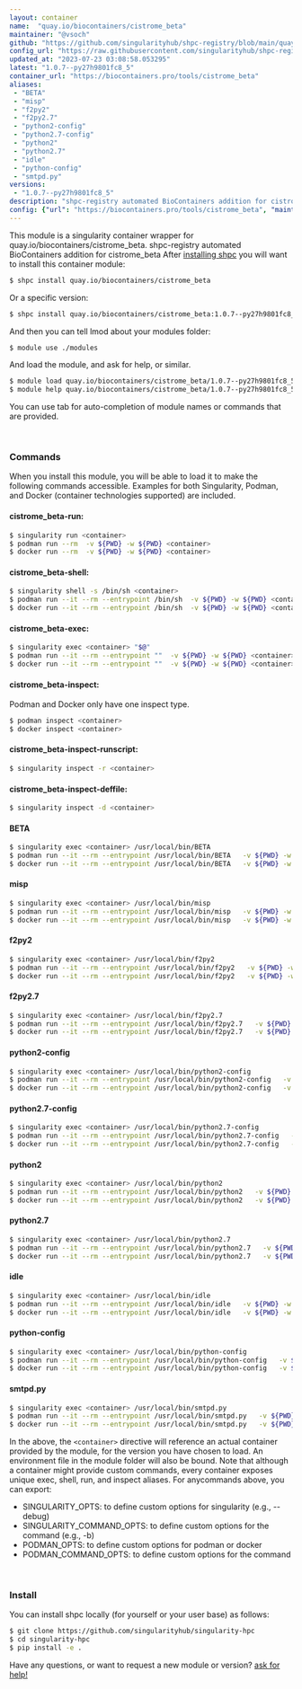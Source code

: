 ```yaml
---
layout: container
name:  "quay.io/biocontainers/cistrome_beta"
maintainer: "@vsoch"
github: "https://github.com/singularityhub/shpc-registry/blob/main/quay.io/biocontainers/cistrome_beta/container.yaml"
config_url: "https://raw.githubusercontent.com/singularityhub/shpc-registry/main/quay.io/biocontainers/cistrome_beta/container.yaml"
updated_at: "2023-07-23 03:08:58.053295"
latest: "1.0.7--py27h9801fc8_5"
container_url: "https://biocontainers.pro/tools/cistrome_beta"
aliases:
 - "BETA"
 - "misp"
 - "f2py2"
 - "f2py2.7"
 - "python2-config"
 - "python2.7-config"
 - "python2"
 - "python2.7"
 - "idle"
 - "python-config"
 - "smtpd.py"
versions:
 - "1.0.7--py27h9801fc8_5"
description: "shpc-registry automated BioContainers addition for cistrome_beta"
config: {"url": "https://biocontainers.pro/tools/cistrome_beta", "maintainer": "@vsoch", "description": "shpc-registry automated BioContainers addition for cistrome_beta", "latest": {"1.0.7--py27h9801fc8_5": "sha256:ced86bf344fec552d67f2ad02cee0f8cfc7ab4b8a396c596c4d30409b72f83ca"}, "tags": {"1.0.7--py27h9801fc8_5": "sha256:ced86bf344fec552d67f2ad02cee0f8cfc7ab4b8a396c596c4d30409b72f83ca"}, "docker": "quay.io/biocontainers/cistrome_beta", "aliases": {"BETA": "/usr/local/bin/BETA", "misp": "/usr/local/bin/misp", "f2py2": "/usr/local/bin/f2py2", "f2py2.7": "/usr/local/bin/f2py2.7", "python2-config": "/usr/local/bin/python2-config", "python2.7-config": "/usr/local/bin/python2.7-config", "python2": "/usr/local/bin/python2", "python2.7": "/usr/local/bin/python2.7", "idle": "/usr/local/bin/idle", "python-config": "/usr/local/bin/python-config", "smtpd.py": "/usr/local/bin/smtpd.py"}}
---
```


This module is a singularity container wrapper for quay.io/biocontainers/cistrome_beta.
shpc-registry automated BioContainers addition for cistrome_beta
After [installing shpc](#install) you will want to install this container module:


```bash
$ shpc install quay.io/biocontainers/cistrome_beta
```

Or a specific version:

```bash
$ shpc install quay.io/biocontainers/cistrome_beta:1.0.7--py27h9801fc8_5
```

And then you can tell lmod about your modules folder:

```bash
$ module use ./modules
```

And load the module, and ask for help, or similar.

```bash
$ module load quay.io/biocontainers/cistrome_beta/1.0.7--py27h9801fc8_5
$ module help quay.io/biocontainers/cistrome_beta/1.0.7--py27h9801fc8_5
```

You can use tab for auto-completion of module names or commands that are provided.

<br>

### Commands

When you install this module, you will be able to load it to make the following commands accessible.
Examples for both Singularity, Podman, and Docker (container technologies supported) are included.

#### cistrome_beta-run:

```bash
$ singularity run <container>
$ podman run --rm  -v ${PWD} -w ${PWD} <container>
$ docker run --rm  -v ${PWD} -w ${PWD} <container>
```

#### cistrome_beta-shell:

```bash
$ singularity shell -s /bin/sh <container>
$ podman run --it --rm --entrypoint /bin/sh  -v ${PWD} -w ${PWD} <container>
$ docker run --it --rm --entrypoint /bin/sh  -v ${PWD} -w ${PWD} <container>
```

#### cistrome_beta-exec:

```bash
$ singularity exec <container> "$@"
$ podman run --it --rm --entrypoint ""  -v ${PWD} -w ${PWD} <container> "$@"
$ docker run --it --rm --entrypoint ""  -v ${PWD} -w ${PWD} <container> "$@"
```

#### cistrome_beta-inspect:

Podman and Docker only have one inspect type.

```bash
$ podman inspect <container>
$ docker inspect <container>
```

#### cistrome_beta-inspect-runscript:

```bash
$ singularity inspect -r <container>
```

#### cistrome_beta-inspect-deffile:

```bash
$ singularity inspect -d <container>
```


#### BETA

```bash
$ singularity exec <container> /usr/local/bin/BETA
$ podman run --it --rm --entrypoint /usr/local/bin/BETA   -v ${PWD} -w ${PWD} <container> -c " $@"
$ docker run --it --rm --entrypoint /usr/local/bin/BETA   -v ${PWD} -w ${PWD} <container> -c " $@"
```


#### misp

```bash
$ singularity exec <container> /usr/local/bin/misp
$ podman run --it --rm --entrypoint /usr/local/bin/misp   -v ${PWD} -w ${PWD} <container> -c " $@"
$ docker run --it --rm --entrypoint /usr/local/bin/misp   -v ${PWD} -w ${PWD} <container> -c " $@"
```


#### f2py2

```bash
$ singularity exec <container> /usr/local/bin/f2py2
$ podman run --it --rm --entrypoint /usr/local/bin/f2py2   -v ${PWD} -w ${PWD} <container> -c " $@"
$ docker run --it --rm --entrypoint /usr/local/bin/f2py2   -v ${PWD} -w ${PWD} <container> -c " $@"
```


#### f2py2.7

```bash
$ singularity exec <container> /usr/local/bin/f2py2.7
$ podman run --it --rm --entrypoint /usr/local/bin/f2py2.7   -v ${PWD} -w ${PWD} <container> -c " $@"
$ docker run --it --rm --entrypoint /usr/local/bin/f2py2.7   -v ${PWD} -w ${PWD} <container> -c " $@"
```


#### python2-config

```bash
$ singularity exec <container> /usr/local/bin/python2-config
$ podman run --it --rm --entrypoint /usr/local/bin/python2-config   -v ${PWD} -w ${PWD} <container> -c " $@"
$ docker run --it --rm --entrypoint /usr/local/bin/python2-config   -v ${PWD} -w ${PWD} <container> -c " $@"
```


#### python2.7-config

```bash
$ singularity exec <container> /usr/local/bin/python2.7-config
$ podman run --it --rm --entrypoint /usr/local/bin/python2.7-config   -v ${PWD} -w ${PWD} <container> -c " $@"
$ docker run --it --rm --entrypoint /usr/local/bin/python2.7-config   -v ${PWD} -w ${PWD} <container> -c " $@"
```


#### python2

```bash
$ singularity exec <container> /usr/local/bin/python2
$ podman run --it --rm --entrypoint /usr/local/bin/python2   -v ${PWD} -w ${PWD} <container> -c " $@"
$ docker run --it --rm --entrypoint /usr/local/bin/python2   -v ${PWD} -w ${PWD} <container> -c " $@"
```


#### python2.7

```bash
$ singularity exec <container> /usr/local/bin/python2.7
$ podman run --it --rm --entrypoint /usr/local/bin/python2.7   -v ${PWD} -w ${PWD} <container> -c " $@"
$ docker run --it --rm --entrypoint /usr/local/bin/python2.7   -v ${PWD} -w ${PWD} <container> -c " $@"
```


#### idle

```bash
$ singularity exec <container> /usr/local/bin/idle
$ podman run --it --rm --entrypoint /usr/local/bin/idle   -v ${PWD} -w ${PWD} <container> -c " $@"
$ docker run --it --rm --entrypoint /usr/local/bin/idle   -v ${PWD} -w ${PWD} <container> -c " $@"
```


#### python-config

```bash
$ singularity exec <container> /usr/local/bin/python-config
$ podman run --it --rm --entrypoint /usr/local/bin/python-config   -v ${PWD} -w ${PWD} <container> -c " $@"
$ docker run --it --rm --entrypoint /usr/local/bin/python-config   -v ${PWD} -w ${PWD} <container> -c " $@"
```


#### smtpd.py

```bash
$ singularity exec <container> /usr/local/bin/smtpd.py
$ podman run --it --rm --entrypoint /usr/local/bin/smtpd.py   -v ${PWD} -w ${PWD} <container> -c " $@"
$ docker run --it --rm --entrypoint /usr/local/bin/smtpd.py   -v ${PWD} -w ${PWD} <container> -c " $@"
```



In the above, the `<container>` directive will reference an actual container provided
by the module, for the version you have chosen to load. An environment file in the
module folder will also be bound. Note that although a container
might provide custom commands, every container exposes unique exec, shell, run, and
inspect aliases. For anycommands above, you can export:

 - SINGULARITY_OPTS: to define custom options for singularity (e.g., --debug)
 - SINGULARITY_COMMAND_OPTS: to define custom options for the command (e.g., -b)
 - PODMAN_OPTS: to define custom options for podman or docker
 - PODMAN_COMMAND_OPTS: to define custom options for the command

<br>

### Install

You can install shpc locally (for yourself or your user base) as follows:

```bash
$ git clone https://github.com/singularityhub/singularity-hpc
$ cd singularity-hpc
$ pip install -e .
```

Have any questions, or want to request a new module or version? [ask for help!](https://github.com/singularityhub/singularity-hpc/issues)